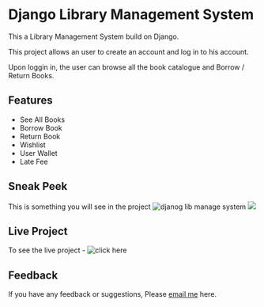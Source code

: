 
# Django Library Management System 

This a Library Management System build on Django.


This project allows an user to create an account and log in to his account. 

Upon loggin in, the user can browse all the book 
catalogue and Borrow / Return Books. 



## Features

- See All Books 
- Borrow Book
- Return Book 
- Wishlist 
- User Wallet 
- Late Fee 



## Sneak Peek

This is something you will see in  the project
![djanog lib manage system](https://github.com/Mahboob-A/library-management-system/assets/109282492/cfa8a3e2-6da1-4a13-aa77-95491abb915a)
![](https://github.com/Mahboob-A/library-management-system/assets/109282492/b481aec9-48a2-4a08-9931-67e2c4798746)


## Live Project 
To see the live project - ![click here](http://djangolibrarymanagement.pythonanywhere.com/)

## Feedback

If you have any feedback or suggestions, Please [email me](mailto:iammahboob.a@gmail.com?subject=Questions%20about%20your%20project&body=Hello%2C%20I%20have%20some%20questions%20about%20your%20project) here.

